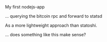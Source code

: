 My first nodejs-app

... querying the bitcoin rpc and forward to statsd

As a more lightweight approach than statoshi.

... does something like this make sense?
